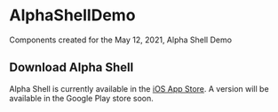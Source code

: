 # AlphaShellDemo
Components created for the May 12, 2021, Alpha Shell Demo

## Download Alpha Shell

Alpha Shell is currently available in the [iOS App Store](https://apps.apple.com/mx/app/alpha-shell/id1561405811). A version will be available in the Google Play store soon.
